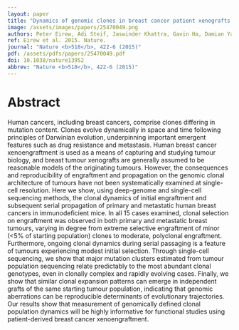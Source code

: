 ```yaml
---
layout: paper
title: "Dynamics of genomic clones in breast cancer patient xenografts at single-cell resolution."
image: /assets/images/papers/25470049.png
authors: Peter Eirew, Adi Steif, Jaswinder Khattra, Gavin Ha, Damian Yap, Hossein Farahani, Karen Gelmon, Stephen Chia, Colin Mar, Adrian Wan, Emma Laks, Justina Biele, Karey Shumansky, Jamie Rosner, Andrew McPherson, Cydney Nielsen, Andrew J L Roth, Calvin Lefebvre, Ali Bashashati, Camila de Souza, Celia Siu, Radhouane Aniba, Jazmine Brimhall, Arusha Oloumi, Tomo Osako, Alejandra Bruna, Jose L Sandoval, Teresa Algara, Wendy Greenwood, Kaston Leung, Hongwei Cheng, Hui Xue, Yuzhuo Wang, Dong Lin, Andrew J Mungall, Richard Moore, Yongjun Zhao, Julie Lorette, Long Nguyen, David Huntsman, Connie J Eaves, Carl Hansen, Marco A Marra, Carlos Caldas, Sohrab P Shah, Samuel Aparicio
ref: Eirew et al. 2015. Nature.
journal: "Nature <b>518</b>, 422-6 (2015)"
pdf: /assets/pdfs/papers/25470049.pdf
doi: 10.1038/nature13952
abbrev: "Nature <b>518</b>, 422-6 (2015)"
---
```


# Abstract

Human cancers, including breast cancers, comprise clones differing in mutation content. Clones evolve dynamically in space and time following principles of Darwinian evolution, underpinning important emergent features such as drug resistance and metastasis. Human breast cancer xenoengraftment is used as a means of capturing and studying tumour biology, and breast tumour xenografts are generally assumed to be reasonable models of the originating tumours. However, the consequences and reproducibility of engraftment and propagation on the genomic clonal architecture of tumours have not been systematically examined at single-cell resolution. Here we show, using deep-genome and single-cell sequencing methods, the clonal dynamics of initial engraftment and subsequent serial propagation of primary and metastatic human breast cancers in immunodeficient mice. In all 15 cases examined, clonal selection on engraftment was observed in both primary and metastatic breast tumours, varying in degree from extreme selective engraftment of minor (<5% of starting population) clones to moderate, polyclonal engraftment. Furthermore, ongoing clonal dynamics during serial passaging is a feature of tumours experiencing modest initial selection. Through single-cell sequencing, we show that major mutation clusters estimated from tumour population sequencing relate predictably to the most abundant clonal genotypes, even in clonally complex and rapidly evolving cases. Finally, we show that similar clonal expansion patterns can emerge in independent grafts of the same starting tumour population, indicating that genomic aberrations can be reproducible determinants of evolutionary trajectories. Our results show that measurement of genomically defined clonal population dynamics will be highly informative for functional studies using patient-derived breast cancer xenoengraftment.

